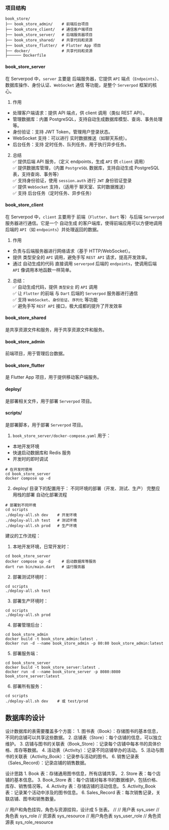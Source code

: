 
### 项目结构

```
book_store/
├── book_store_admin/    # 前端后台项目  
├── book_store_client/   # 通信客户端项目  
├── book_store_server/   # 后端服务器项目
├── book_store_shared/   # 共享代码和资源
├── book_store_flutter/  # Flutter App 项目
├── docker/              # 共享代码和资源
├────── Dockerfile
```

#### book_store_server
在 Serverpod 中，`server` 主要是 后端服务器，它提供 `API` 端点（`Endpoints`）、数据库操作、身份认证、`WebSocket` 通信 等功能，是整个 `Serverpod` 框架的核心。

1. 作用
* 处理客户端请求：提供 API 端点，供 client 调用（类似 REST API）。
* 管理数据库：内置 PostgreSQL，支持自动生成数据库模型、查询、事务处理等。
* 身份验证：支持 JWT Token，管理用户登录状态。
* WebSocket 支持：可以进行 实时数据推送（如聊天系统）。
* 后台任务：支持 定时任务、队列任务，用于执行异步任务。  

2. 总结  
✅ 提供后端 API 服务，（定义 endpoints，生成 `API` 供 `client` 调用）  
✅ 提供数据库管理，（内置 `PostgreSQL` 数据库，支持自动生成 PostgreSQL 表，支持查询、事务等）  
✅ 支持身份验证，使用 `session.auth` 进行 `JWT` 身份验证登录  
✅ 提供 `WebSocket` 支持，（适用于 聊天室、实时数据推送）  
✅ 支持 后台任务（定时任务、异步任务）  

#### book_store_client  
在 Serverpod 中，`client` 主要用于 前端（`Flutter`、`Dart` 等）与后端 `Serverpod` 服务器进行通信。它是一个 自动生成 的客户端库，使得前端应用可以方便地调用后端的 `API`（如 `endpoints`）并处理返回的数据。

1. 作用
* 负责与后端服务器进行网络请求（基于 HTTP/WebSocket）。
* 提供 类型安全的 `API` 调用，避免手写 `REST API` 请求，提高开发效率。
* 通过 自动生成的代码 直接调用 `serverpod` 后端的 `endpoints`，使调用后端 `API` 像调用本地函数一样简单。

2. 总结：  
✅ 自动生成代码，提供 `类型安全` 的 `API` 调用  
✅ 让 `Flutter` 的前端 与 `Dart` 后端的 `Serverpod` 服务器进行通信  
✅ 支持 `WebSocket`、`身份验证`、`序列化` 等功能  
✅ 避免手写 `REST API` 接口，极大成都的提升了开发效率  

#### book_store_shared 
是共享资源文件和服务，用于共享资源文件和服务。  

#### book_store_admin
前端项目，用于管理后台数据。

#### book_store_flutter 
是 Flutter App 项目，用于提供移动客户端服务。  

#### deploy/ 
是部署相关文件，用于部署 `Serverpod` 项目。  

#### scripts/ 
是部署脚本，用于部署 `Serverpod` 项目。  



1. `book_store_server/docker-compose.yaml` 用于：

* 本地开发环境
* 快速启动数据库和 Redis 服务
* 开发时的即时调试

```
# 在开发时使用
cd book_store_server
docker compose up -d
```


2. deploy/ 目录下的配置用于：
不同环境的部署（开发、测试、生产）
完整应用栈的部署
自动化部署流程
```
# 部署到不同环境
cd scripts
./deploy-all.sh dev    # 开发环境
./deploy-all.sh test   # 测试环境
./deploy-all.sh prod   # 生产环境
```

建议的工作流程：
1. 本地开发环境，日常开发时：
```
cd book_store_server
docker compose up -d     # 启动数据库等服务
dart run bin/main.dart   # 运行服务器
```

2. 部署测试环境时：
```
cd scripts
./deploy-all.sh test
```

3. 部署生产环境时：
```
cd scripts
./deploy-all.sh prod
```

4. 部署管理后台：
```
cd book_store_admin
docker build -t book_store_admin:latest .
docker run -d --name book_store_admin -p 80:80 book_store_admin:latest
```

5. 部署服务端：
```
cd book_store_server
docker build -t book_store_server:latest .
docker run -d --name book_store_server -p 8080:8080 book_store_server:latest
```

6. 部署所有服务：
```
cd scripts
./deploy-all.sh dev    # 或 test/prod
```





## 数据库的设计
设计数据库的表需要覆盖多个方面：
	1.	图书表（Book）：存储图书的基本信息，不同的店铺可以共享这些数据。
	2.	店铺表（Store）：每个店铺的信息，可以独立维护。
	3.	店铺与图书的关联表（Book_Store）：记录每个店铺中每本书的具体价格、库存等数据。
	4.	活动表（Activity）：记录不同店铺举办的活动。
	5.	活动与图书的关联表（Activity_Book）：记录参与活动的图书。
	6.	销售记录表（Sales_Record）：记录店铺的销售数据。

设计思路
	1.	Book 表：存储通用图书信息，所有店铺共享。
	2.	Store 表：每个店铺的基本信息。
	3.	Book_Store 表：每个店铺对每本书的数据维护，包括价格、库存、销售情况等。
	4.	Activity 表：存储店铺的活动信息。
	5.	Activity_Book 表：记录某个活动中涉及的图书信息。
	6.	Sales_Record 表：每次销售记录，关联店铺、图书和销售数量。




// 用户和角色挂钩，角色与资源挂钩，设计成 5 张表。
//
// 用户表 sys_user
// 角色表 sys_role
// 资源表 sys_resource
// 用户角色表 sys_user_role
// 角色资源表 sys_role_resource